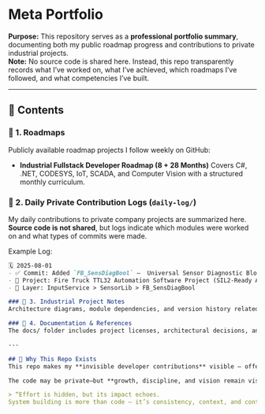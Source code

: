 # Meta Portfolio

**Purpose:** This repository serves as a **professional portfolio summary**, documenting both my public roadmap progress and contributions to private industrial projects.  
**Note:** No source code is shared here. Instead, this repo transparently records what I’ve worked on, what I’ve achieved, which roadmaps I’ve followed, and what competencies I’ve built.

---

## 📌 Contents

### 🔹 1. Roadmaps
Publicly available roadmap projects I follow weekly on GitHub:

- **Industrial Fullstack Developer Roadmap (8 + 28 Months)**
Covers C#, .NET, CODESYS, IoT, SCADA, and Computer Vision with a structured monthly curriculum.

### 🔹 2. Daily Private Contribution Logs (`daily-log/`)
My daily contributions to private company projects are summarized here.  
**Source code is not shared**, but logs indicate which modules were worked on and what types of commits were made.

Example Log:
```markdown
🗓️ 2025-08-01
- ✅ Commit: Added `FB_SensDiagBool` —  Universal Sensor Diagnostic Block for Digital/Analog Sensors
- 🔐 Project: Fire Truck TTL32 Automation Software Project (SIL2-Ready Application Architecture)
- 🧩 Layer: InputService > SensorLib > FB_SensDiagBool

### 🔹 3. Industrial Project Notes
Architecture diagrams, module dependencies, and version history related to projects like Fire Truck TTL32, CANOpen Safety, SCADA HMI, and Sensor Diagnostics.

### 🔹 4. Documentation & References
The docs/ folder includes project licenses, architectural decisions, and compliance materials for standards such as IEC 61508 and SIL-2.

---

## 🎯 Why This Repo Exists
This repo makes my **invisible developer contributions** visible — offering clear proof of progress, discipline, and domain competence to collaborators, mentors, or employers.

The code may be private—but **growth, discipline, and vision remain visible.**

> “Effort is hidden, but its impact echoes.
System building is more than code — it’s consistency, context, and contribution.”
